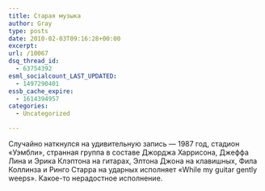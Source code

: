 ```yaml
---
title: Старая музыка
author: Gray
type: posts
date: 2010-02-03T09:16:28+00:00
excerpt:
url: /10067
dsq_thread_id:
  - 63754392
esml_socialcount_LAST_UPDATED:
  - 1497290401
essb_cache_expire:
  - 1614394957
categories:
  - Uncategorized

---
```








Случайно наткнулся на удивительную запись — 1987 год, стадион «Уэмбли», странная группа в составе Джорджа Харрисона, Джеффа Лина и Эрика Клэптона на гитарах, Элтона Джона на клавишных, Фила Коллинза и Ринго Старра на ударных исполняет «While my guitar gently weeps». <nobr>Какое-то</nobr> нерадостное исполнение.